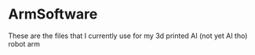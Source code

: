 # ArmSoftware

These are the files that I currently use for my 3d printed AI (not yet AI tho) robot arm
